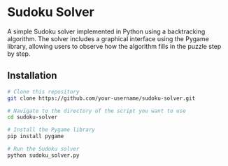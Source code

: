 # Sudoku Solver

A simple Sudoku solver implemented in Python using a backtracking algorithm. The solver includes a graphical interface using the Pygame library, allowing users to observe how the algorithm fills in the puzzle step by step.

## Installation

```bash
# Clone this repository
git clone https://github.com/your-username/sudoku-solver.git

# Navigate to the directory of the script you want to use
cd sudoku-solver

# Install the Pygame library
pip install pygame

# Run the Sudoku solver
python sudoku_solver.py
```
